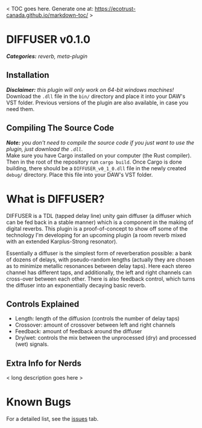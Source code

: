 \< TOC goes here. Generate one at: https://ecotrust-canada.github.io/markdown-toc/ \>

# DIFFUSER v0.1.0
_**Categories:** reverb, meta-plugin_

## Installation
_**Disclaimer:** this plugin will only work on 64-bit windows machines!_ \
Download the `.dll` file in the `bin/` directory and place it into your DAW's VST folder.
Previous versions of the plugin are also available, in case you need them.

## Compiling The Source Code
_**Note:** you don't need to compile the source code if you just want to use the plugin, just download the `.dll`._ \
Make sure you have Cargo installed on your computer (the Rust compiler). Then in the root of the repository run `cargo build`. Once Cargo is done building, there should be a `DIFFUSER_v0_1_0.dll` file in the newly created `debug/` directory. Place this file into your DAW's VST folder.

# What is DIFFUSER?
DIFFUSER is a TDL (tapped delay line) unity gain diffuser (a diffuser which can be fed back in a stable manner) which is a component in the making of digital reverbs. This plugin is a proof-of-concept to show off some of the technology I'm developing for an upcoming plugin (a room reverb mixed with an extended Karplus-Strong resonator).

Essentially a diffuser is the simplest form of reverberation possible: a bank of dozens of delays, with pseudo-random lengths (actually they are chosen as to minimize metallic resonances between delay taps). Here each stereo channel has different taps, and additionally, the left and right channels can cross-over between each other. There is also feedback control, which turns the diffuser into an exponentially decaying basic reverb.

## Controls Explained
+ Length: length of the diffusion (controls the number of delay taps)
+ Crossover: amount of crossover between left and right channels
+ Feedback: amount of feedback around the diffuser
+ Dry/wet: controls the mix between the unprocessed (dry) and processed (wet) signals.

## Extra Info for Nerds
\< long description goes here \>

# Known Bugs
For a detailed list, see the [issues]() tab.
